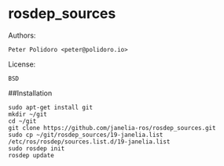 rosdep_sources
==============

Authors:

    Peter Polidoro <peter@polidoro.io>

License:

    BSD

##Installation

```shell
sudo apt-get install git
mkdir ~/git
cd ~/git
git clone https://github.com/janelia-ros/rosdep_sources.git
sudo cp ~/git/rosdep_sources/19-janelia.list /etc/ros/rosdep/sources.list.d/19-janelia.list
sudo rosdep init
rosdep update
```
